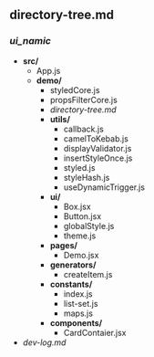 ## directory-tree.md

### _ui_namic_

-   **src/**
    -   App.js
    -   **demo/**
        -   styledCore.js
        -   propsFilterCore.js
        -   _directory-tree.md_
        -   **utils/**
            -   callback.js
            -   camelToKebab.js
            -   displayValidator.js
            -   insertStyleOnce.js
            -   styled.js
            -   styleHash.js
            -   useDynamicTrigger.js
        -   **ui/**
            -   Box.jsx
            -   Button.jsx
            -   globalStyle.js
            -   theme.js
        -   **pages/**
            -   Demo.jsx
        -   **generators/**
            -   createItem.js
        -   **constants/**
            -   index.js
            -   list-set.js
            -   maps.js
        -   **components/**
            -   CardContaier.jsx
-   _dev-log.md_
